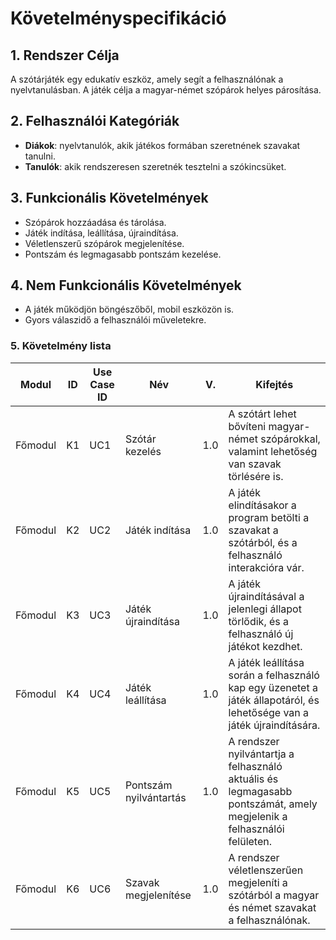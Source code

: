 # Követelményspecifikáció

## 1. Rendszer Célja
A szótárjáték egy edukatív eszköz, amely segít a felhasználónak a nyelvtanulásban. A játék célja a magyar-német szópárok helyes párosítása.

## 2. Felhasználói Kategóriák
- **Diákok**: nyelvtanulók, akik játékos formában szeretnének szavakat tanulni.
- **Tanulók**: akik rendszeresen szeretnék tesztelni a szókincsüket.

## 3. Funkcionális Követelmények
- Szópárok hozzáadása és tárolása.
- Játék indítása, leállítása, újraindítása.
- Véletlenszerű szópárok megjelenítése.
- Pontszám és legmagasabb pontszám kezelése.

## 4. Nem Funkcionális Követelmények
- A játék működjön böngészőből, mobil eszközön is.
- Gyors válaszidő a felhasználói műveletekre.

### 5. Követelmény lista

| Modul   | ID  | Use Case ID     | Név                    | V.  | Kifejtés                                                                                     |
|---------|-----|------------------|------------------------|-----|----------------------------------------------------------------------------------------------|
| Főmodul | K1  | UC1              | Szótár kezelés         | 1.0 | A szótárt lehet bővíteni magyar-német szópárokkal, valamint lehetőség van szavak törlésére is.  |
| Főmodul | K2  | UC2              | Játék indítása         | 1.0 | A játék elindításakor a program betölti a szavakat a szótárból, és a felhasználó interakcióra vár.  |
| Főmodul | K3  | UC3              | Játék újraindítása     | 1.0 | A játék újraindításával a jelenlegi állapot törlődik, és a felhasználó új játékot kezdhet.    |
| Főmodul | K4  | UC4              | Játék leállítása       | 1.0 | A játék leállítása során a felhasználó kap egy üzenetet a játék állapotáról, és lehetősége van a játék újraindítására. |
| Főmodul | K5  | UC5              | Pontszám nyilvántartás | 1.0 | A rendszer nyilvántartja a felhasználó aktuális és legmagasabb pontszámát, amely megjelenik a felhasználói felületen. |
| Főmodul | K6  | UC6              | Szavak megjelenítése   | 1.0 | A rendszer véletlenszerűen megjeleníti a szótárból a magyar és német szavakat a felhasználónak. |
